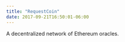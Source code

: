 ```yaml
---
title: "RequestCoin"
date: 2017-09-21T16:50:01-06:00
---
```

A decentralized network of Ethereum oracles.

